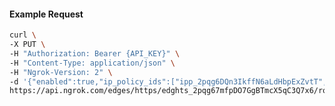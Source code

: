 <!-- Code generated for API Clients. DO NOT EDIT. -->

#### Example Request

```bash
curl \
-X PUT \
-H "Authorization: Bearer {API_KEY}" \
-H "Content-Type: application/json" \
-H "Ngrok-Version: 2" \
-d '{"enabled":true,"ip_policy_ids":["ipp_2pqg6DQn3IkffN6aLdHbpExZvtT","ipp_2pqg677MYmkrAdkZoqnOoe9ZLMJ"]}' \
https://api.ngrok.com/edges/https/edghts_2pqg67mfpDO7GgBTmcX5qC3Q7x6/routes/edghtsrt_2pqg6AWK5S5Gd7dwwmp9LL1h1nU/ip_restriction
```
